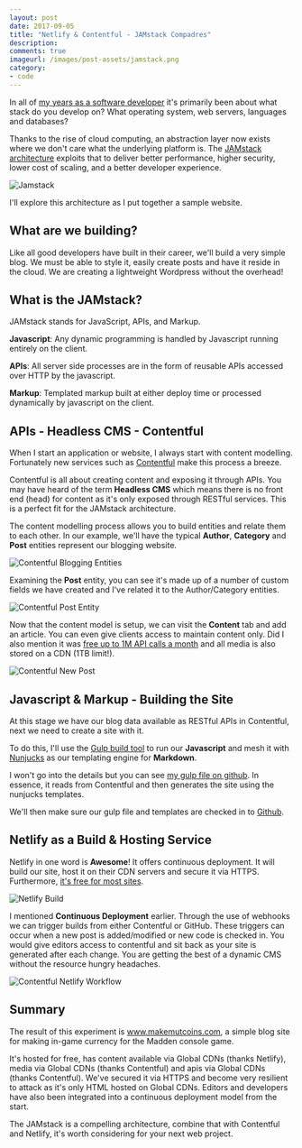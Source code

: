 ```yaml
---
layout: post
date: 2017-09-05
title: "Netlify & Contentful - JAMstack Compadres"
description: 
comments: true
imageurl: /images/post-assets/jamstack.png
category: 
- code
---
```


In all of [my years as a software developer](/resume) it's primarily been about what stack do you develop on? What operating system, web servers, languages and databases? 

Thanks to the rise of cloud computing, an abstraction layer now exists where we don't care what the underlying platform is. The [JAMstack architecture](https://jamstack.org/) exploits that to deliver better performance, higher security, lower cost of scaling, and a better developer experience.


![Jamstack](/images/post-assets/jamstack.png)

I'll explore this architecture as I put together a sample website. 

<!--more-->

## What are we building? 

Like all good developers have built in their career, we'll build a very simple blog. We must be able to style it, easily create posts and have it reside in the cloud. We are creating a lightweight Wordpress without the overhead!

## What is the JAMstack?

JAMstack stands for JavaScript, APIs, and Markup. 

__Javascript__: Any dynamic programming is handled by Javascript running entirely on the client. 

__APIs__: All server side processes are in the form of reusable APIs accessed over HTTP by the javascript.

__Markup__: Templated markup built at either deploy time or processed dynamically by javascript on the client. 

## APIs - Headless CMS - Contentful

When I start an application or website, I always start with content modelling. Fortunately new services such as [Contentful](https://www.contentful.com/) make this process a breeze. 

Contentful is all about creating content and exposing it through APIs. You may have heard of the term __Headless CMS__ which means there is no front end (head) for content as it's only exposed through RESTful services. This is a perfect fit for the JAMstack architecture.

The content modelling process allows you to build entities and relate them to each other. In our example, we'll have the typical __Author__, __Category__ and __Post__ entities represent our blogging website.

![Contentful Blogging Entities](/images/post-assets/contentful-entities.png)

Examining the __Post__ entity, you can see it's made up of a number of custom fields we have created and I've related it to the Author/Category entities.

![Contentful Post Entity](/images/post-assets/contentful-post.png)

Now that the content model is setup, we can visit the __Content__ tab and add an article. You can even give clients access to maintain content only. Did I also mention it was [free up to 1M API calls a month](https://www.contentful.com/pricing/) and all media is also stored on a CDN (1TB limit!).

![Contentful New Post](/images/post-assets/contentful-new-post.png)

## Javascript & Markup - Building the Site

At this stage we have our blog data available as RESTful APIs in Contentful, next we need to create a site with it. 

To do this, I'll use the [Gulp build tool](https://gulpjs.com/) to run our __Javascript__ and mesh it with [Nunjucks](https://mozilla.github.io/nunjucks/) as our templating engine for __Markdown__. 

I won't go into the details but you can see [my gulp file on github](https://github.com/sjmcculloch/mutcoins/blob/master/gulpfile.js). In essence, it reads from Contentful and then generates the site using the nunjucks templates.  

We'll then make sure our gulp file and templates are checked in to [Github](https://github.com/sjmcculloch/mutcoins).

## Netlify as a Build & Hosting Service

Netlify in one word is __Awesome__! It offers continuous deployment. It will build our site, host it on their CDN servers and secure it via HTTPS. Furthermore, [it's free for most sites](https://www.netlify.com/pricing/). 

![Netlify Build](/images/post-assets/netlify-build.png)

I mentioned __Continuous Deployment__ earlier. Through the use of webhooks we can trigger builds from either Contentful or GitHub. These triggers can occur when a new post is added/modified or new code is checked in. You would give editors access to contentful and sit back as your site is generated after each change. You are getting the best of a dynamic CMS without the resource hungry headaches. 


![Contentful Netlify Workflow](/images/post-assets/contentful-netlify-workflow.svg)

## Summary

The result of this experiment is www.makemutcoins.com, a simple blog site for making in-game currency for the Madden console game. 

It's hosted for free, has content available via Global CDNs (thanks Netlify), media via Global CDNs (thanks Contentful) and apis via Global CDNs (thanks Contentful). We've secured it via HTTPS and become very resilient to attack as it's only HTML hosted on Global CDNs. Editors and developers have also been integrated into a continuous deployment model from the start. 

The JAMstack is a compelling architecture, combine that with Contentful and Netlify, it's worth considering for your next web project.


